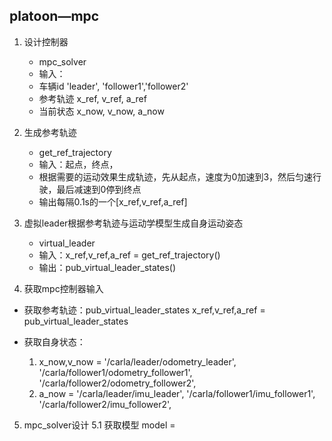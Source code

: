 ## platoon—mpc

1. 设计控制器
	- mpc_solver
	- 输入：
	- 车辆id
	'leader', 'follower1','follower2'
	- 参考轨迹
	x_ref, v_ref, a_ref
	- 当前状态
	x_now, v_now, a_now


2. 生成参考轨迹
	- get_ref_trajectory
	- 输入：起点，终点，
	- 根据需要的运动效果生成轨迹，先从起点，速度为0加速到3，然后匀速行驶，最后减速到0停到终点
	- 输出每隔0.1s的一个[x_ref,v_ref,a_ref]



3. 虚拟leader根据参考轨迹与运动学模型生成自身运动姿态
	- virtual_leader
	- 输入：x_ref,v_ref,a_ref  = get_ref_trajectory()
	- 输出：pub_virtual_leader_states()



4. 获取mpc控制器输入
- 获取参考轨迹：pub_virtual_leader_states
	x_ref,v_ref,a_ref = pub_virtual_leader_states

- 获取自身状态：
	1. x_now,v_now    =     	              '/carla/leader/odometry_leader',
'/carla/follower1/odometry_follower1',
'/carla/follower2/odometry_follower2',	
	2. a_now = 
 '/carla/leader/imu_leader',
 '/carla/follower1/imu_follower1',
 '/carla/follower2/imu_follower2',

5. mpc_solver设计
	5.1  获取模型
	model = 

<!--stackedit_data:
eyJoaXN0b3J5IjpbMzkxMDM3ODAzXX0=
-->